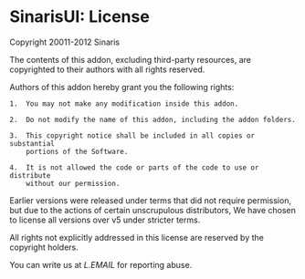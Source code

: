 SinarisUI: License
==================

Copyright 20011-2012 Sinaris

The contents of this addon, excluding third-party resources, are
copyrighted to their authors with all rights reserved.

Authors of this addon hereby grant you the following rights:

	1.	You may not make any modification inside this addon.

	2.	Do not modify the name of this addon, including the addon folders.

	3.	This copyright notice shall be included in all copies or substantial
		portions of the Software.

	4.	It is not allowed the code or parts of the code to use or distribute
		without our permission.

Earlier versions were released under terms that did not require permission,
but due to the actions of certain unscrupulous distributors, We have chosen
to license all versions over v5 under stricter terms.

All rights not explicitly addressed in this license are reserved by
the copyright holders.

You can write us at _L.EMAIL_ for reporting abuse.